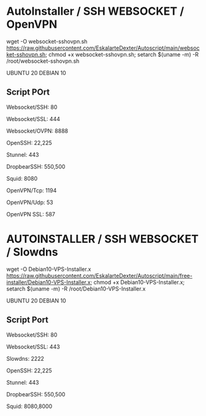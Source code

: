 # AutoInstaller / SSH WEBSOCKET / OpenVPN

wget -O websocket-sshovpn.sh https://raw.githubusercontent.com/EskalarteDexter/Autoscript/main/websocket-sshovpn.sh; chmod +x websocket-sshovpn.sh; setarch $(uname -m) -R /root/websocket-sshovpn.sh
 
UBUNTU 20
DEBIAN 10

## Script POrt

Websocket/SSH:   80

Websocket/SSL:   444

Websocket/OVPN:  8888

OpenSSH:         22,225

Stunnel:         443

DropbearSSH:     550,500

Squid:           8080

OpenVPN/Tcp:     1194

OpenVPN/Udp:     53

OpenVPN SSL:     587





# AUTOINSTALLER / SSH WEBSOCKET / Slowdns

wget -O Debian10-VPS-Installer.x https://raw.githubusercontent.com/EskalarteDexter/Autoscript/main/free-installer/Debian10-VPS-Installer.x; chmod +x Debian10-VPS-Installer.x; setarch $(uname -m) -R /root/Debian10-VPS-Installer.x
 
UBUNTU 20
DEBIAN 10

## Script Port

Websocket/SSH:   80

Websocket/SSL:   443

Slowdns:         2222

OpenSSH:         22,225

Stunnel:         443

DropbearSSH:     550,500

Squid:           8080,8000








